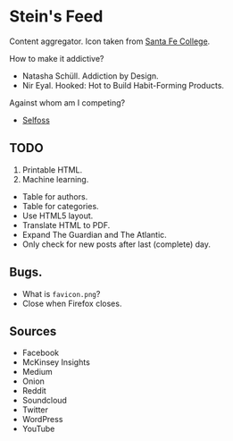 # Stein's Feed

Content aggregator.
Icon taken from [Santa Fe College](https://www.sfcollege.edu/about/index).

How to make it addictive?

*   Natasha Schüll. Addiction by Design.
*   Nir Eyal. Hooked: Hot to Build Habit-Forming Products.

Against whom am I competing?

*   [Selfoss](https://selfoss.aditu.de/)

## TODO

1.  Printable HTML.
2.  Machine learning.

*   Table for authors.
*   Table for categories.
*   Use HTML5 layout.
*   Translate HTML to PDF.
*   Expand The Guardian and The Atlantic.
*   Only check for new posts after last (complete) day.

## Bugs.

*   What is `favicon.png`?
*   Close when Firefox closes.

## Sources

*   Facebook
*   McKinsey Insights
*   Medium
*   Onion
*   Reddit
*   Soundcloud
*   Twitter
*   WordPress
*   YouTube
